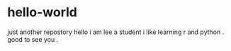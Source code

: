 # hello-world
just another repostory
hello i am lee a student i like learning r and python .
good to see you .
